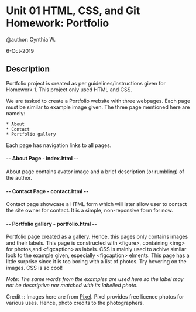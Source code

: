 Unit 01 HTML, CSS, and Git Homework: Portfolio
=================================

@author: Cynthia W.

6-Oct-2019

Description
--------------

Portfolio project is created as per guidelines/instructions given for Homework 1. This project only used HTML and CSS. 

We are tasked to create a Portfolio website with three webpages. Each page must be similar to example image given. The three page mentioned here are namely: 

    * About 
    * Contact 
    * Portfolio gallery
    
Each page has navigation links to all pages. 


<h4>-- About Page - index.html --</h4>
About page contains avator image and a brief description (or rumbling) of the author. 


<h4>-- Contact Page - contact.html --</h4>
Contact page showcase a HTML form which will later allow user to contact the site owner for contact. It is a simple, non-reponsive form for now. 

<h4>-- Portfolio gallery - portfolio.html --</h4>
Portfolio page created as a gallery. Hence, this pages only contains images and their labels.  This page is constructed with &lt;figure&gt;, containing &lt;img&gt; for photos,and &lt;figcaption&gt; as labels. CSS is mainly used to achive similar look to the example given, especially &lt;figcaption&gt; elments. This page has a little surprise since it is too boring with a list of photos. Try hovering on the images. CSS is so cool!

<em>Note: The same words from the examples are used here so the label may not be descriptive nor matched with its labelled photo.</em>

Credit :: Images here are from [Pixel](https://www.pexels.com). Pixel provides free licence photos for various uses. Hence, photo credits to the photographers. 

    
